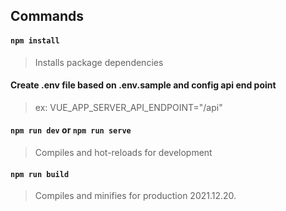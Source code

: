 ## Commands
#### `npm install`
> Installs package dependencies

#### Create .env file based on .env.sample and config api end point
> ex: VUE_APP_SERVER_API_ENDPOINT="/api"

#### `npm run dev` or `npm run serve` 
> Compiles and hot-reloads for development

#### `npm run build`
> Compiles and minifies for production
2021.12.20.
